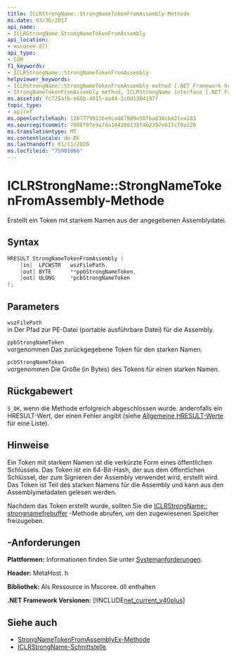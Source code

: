 ```yaml
---
title: ICLRStrongName::StrongNameTokenFromAssembly-Methode
ms.date: 03/30/2017
api_name:
- ICLRStrongName.StrongNameTokenFromAssembly
api_location:
- mscoree.dll
api_type:
- COM
f1_keywords:
- ICLRStrongName::StrongNameTokenFromAssembly
helpviewer_keywords:
- ICLRStrongName::StrongNameTokenFromAssembly method [.NET Framework hosting]
- StrongNameTokenFromAssembly method, ICLRStrongName interface [.NET Framework hosting]
ms.assetid: fc725afb-b66b-4015-aa44-1c0d1304197f
topic_type:
- apiref
ms.openlocfilehash: 12677799136e9ca887809e58fba838cb421ea183
ms.sourcegitcommit: 7088f87e9a7da144266135f4b2397e611cf0a228
ms.translationtype: MT
ms.contentlocale: de-DE
ms.lasthandoff: 01/11/2020
ms.locfileid: "75901066"
---
```

# <a name="iclrstrongnamestrongnametokenfromassembly-method"></a>ICLRStrongName::StrongNameTokenFromAssembly-Methode
Erstellt ein Token mit starkem Namen aus der angegebenen Assemblydatei.  
  
## <a name="syntax"></a>Syntax  
  
```cpp  
HRESULT StrongNameTokenFromAssembly (  
    [in]  LPCWSTR   wszFilePath,  
    [out] BYTE      **ppbStrongNameToken,  
    [out] ULONG     *pcbStrongNameToken  
);  
```  
  
## <a name="parameters"></a>Parameters  
 `wszFilePath`  
 in Der Pfad zur PE-Datei (portable ausführbare Datei) für die Assembly.  
  
 `ppbStrongNameToken`  
 vorgenommen Das zurückgegebene Token für den starken Namen.  
  
 `pcbStrongNameToken`  
 vorgenommen Die Größe (in Bytes) des Tokens für einen starken Namen.  
  
## <a name="return-value"></a>Rückgabewert  
 `S_OK`, wenn die Methode erfolgreich abgeschlossen wurde. andernfalls ein HRESULT-Wert, der einen Fehler angibt (siehe [Allgemeine HRESULT-Werte](/windows/win32/seccrypto/common-hresult-values) für eine Liste).  
  
## <a name="remarks"></a>Hinweise  
 Ein Token mit starkem Namen ist die verkürzte Form eines öffentlichen Schlüssels. Das Token ist ein 64-Bit-Hash, der aus dem öffentlichen Schlüssel, der zum Signieren der Assembly verwendet wird, erstellt wird. Das Token ist Teil des starken Namens für die Assembly und kann aus den Assemblymetadaten gelesen werden.  
  
 Nachdem das Token erstellt wurde, sollten Sie die [ICLRStrongName:: strongnamefrebuffer](../../../../docs/framework/unmanaged-api/hosting/iclrstrongname-strongnamefreebuffer-method.md) -Methode abrufen, um den zugewiesenen Speicher freizugeben.  
  
## <a name="requirements"></a>-Anforderungen  
 **Plattformen:** Informationen finden Sie unter [Systemanforderungen](../../../../docs/framework/get-started/system-requirements.md).  
  
 **Header:** MetaHost. h  
  
 **Bibliothek:** Als Ressource in Mscoree. dll enthalten  
  
 **.NET Framework Versionen:** [!INCLUDE[net_current_v40plus](../../../../includes/net-current-v40plus-md.md)]  
  
## <a name="see-also"></a>Siehe auch

- [StrongNameTokenFromAssemblyEx-Methode](../../../../docs/framework/unmanaged-api/hosting/iclrstrongname-strongnametokenfromassemblyex-method.md)
- [ICLRStrongName-Schnittstelle](../../../../docs/framework/unmanaged-api/hosting/iclrstrongname-interface.md)

